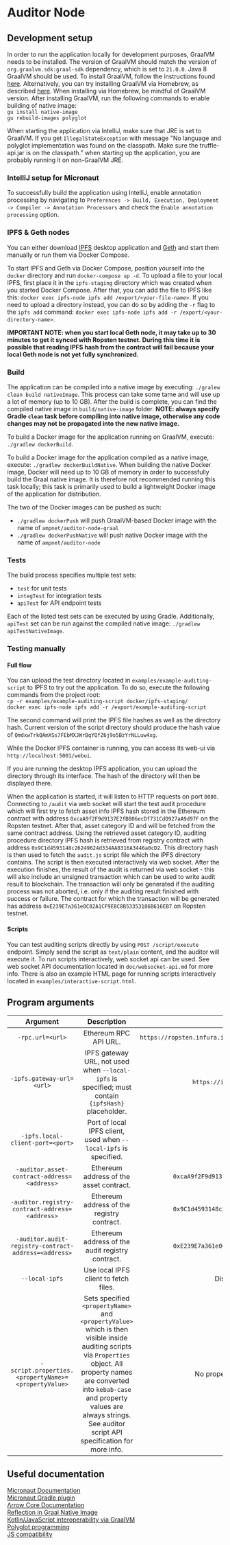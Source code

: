 # Auditor Node

## Development setup

In order to run the application locally for development purposes, GraalVM needs to be installed. The version of GraalVM
should match the version of `org.graalvm.sdk:graal-sdk` dependency, which is set to `21.0.0`. Java 8 GraalVM should be
used. To install GraalVM, follow the instructions found [here](https://www.graalvm.org/docs/getting-started/).
Alternatively, you can try installing GraalVM via Homebrew, as described
[here](https://github.com/graalvm/homebrew-tap). When installing via Homebrew, be mindful of GraalVM version. After
installing GraalVM, run the following commands to enable building of native image:  
`gu install native-image`  
`gu rebuild-images polyglot`

When starting the application via IntelliJ, make sure that JRE is set to GraalVM. If you get `IllegalStateException`
with message "No language and polyglot implementation was found on the classpath. Make sure the truffle-api.jar is on
the classpath." when starting up the application, you are probably running it on non-GraalVM JRE.

### IntelliJ setup for Micronaut

To successfully build the application using IntelliJ, enable annotation processing by navigating to
`Preferences -> Build, Execution, Deployment -> Compiler -> Annotation Processors` and check the
`Enable annotation processing` option.

### IPFS & Geth nodes

You can either download [IPFS](https://ipfs.io/) desktop application and [Geth](https://geth.ethereum.org/) and start
them manually or run them via Docker Compose.

To start IPFS and Geth via Docker Compose, position yourself into the `docker` directory and run `docker-compose up -d`.
To upload a file to your local IPFS, first place it in the `ipfs-staging` directory which was created when you started
Docker Compose. After that, you can add the file to IPFS like this:
`docker exec ipfs-node ipfs add /export/<your-file-name>`. If you need to upload a directory instead, you can do so by
adding the `-r` flag to the `ipfs add` command: `docker exec ipfs-node ipfs add -r /export/<your-directory-name>`.

**IMPORTANT NOTE: when you start local Geth node, it may take up to 30 minutes to get it synced with Ropsten testnet.
During this time it is possible that reading IPFS hash from the contract will fail because your local Geth node is not
yet fully synchronized.**

### Build

The application can be compiled into a native image by executing: `./gralew clean build nativeImage`. This process can
take some tame and will use up a lot of memory (up to 10 GB). After the build is complete, you can find the compiled
native image in `build/native-image` folder. **NOTE: always specify Gradle `clean` task before compiling into native
image, otherwise any code changes may not be propagated into the new native image.**

To build a Docker image for the application running on GraalVM, execute: `./gradlew dockerBuild`.

To build a Docker image for the application compiled as a native image, execute: `./gradlew dockerBuildNative`. When
building the native Docker image, Docker will need up to 10 GB of memory in order to successfully build the Graal native
image. It is therefore not recommended running this task locally; this task is primarily used to build a lightweight
Docker image of the application for distribution.

The two of the Docker images can be pushed as such:

- `./gradlew dockerPush` will push GraalVM-based Docker image with the name of `ampnet/auditor-node-graal`
- `./gradlew dockerPushNative` will push native Docker image with the name of `ampnet/auditor-node`

### Tests

The build process specifies multiple test sets:

- `test` for unit tests
- `integTest` for integration tests
- `apiTest` for API endpoint tests

Each of the listed test sets can be executed by using Gradle. Additionally, `apiTest` set can be run against the
compiled native image: `./gradlew apiTestNativeImage`.

### Testing manually

#### Full flow

You can upload the test directory located in `examples/example-auditing-script` to IPFS to try out the application. To
do so, execute the following commands from the project root:  
`cp -r examples/example-auditing-script docker/ipfs-staging/`  
`docker exec ipfs-node ipfs add -r /export/example-auditing-script`

The second command will print the IPFS file hashes as well as the directory hash. Current version of the script
directory should produce the hash value of `QmdxwTrkQAmXSs7FEbMXJWrBqYQfZ6j9o5BzYrNLLuw4xg`.

While the Docker IPFS container is running, you can access its web-ui via `http://localhost:5001/webui`.

If you are running the desktop IPFS application, you can upload the directory through its interface. The hash of the
directory will then be displayed there.

When the application is started, it will listen to HTTP requests on port `8080`. Connecting to `/audit` via web socket
will start the test audit procedure which will first try to fetch asset info IPFS hash stored in the Ethereum contract
with address `0xcaA9f2F9d9137E2fB806ecDf731CdD927aA9d97F` on the Ropsten testnet. After that, asset category ID and will
be fetched from the same contract address. Using the retrieved asset category ID, auditing procedure directory IPFS hash
is retrieved from registry contract with address `0x9C1d4593148c26249624d334AA8316A3446a0cD2`. This directory hash is
then used to fetch the `audit.js` script file which the IPFS directory contains. The script is then executed
interactively via web socket. After the execution finishes, the result of the audit is returned via web socket - this
will also include an unsigned transaction which can be used to write audit result to blockchain. The transaction will
only be generated if the auditing process was not aborted, i.e. only if the auditing result finished with success or
failure. The contract for which the transaction will be generated has address
`0xE239E7a361e0C82A1CF9E8C8B53353186B616EB7` on Ropsten testnet.

#### Scripts

You can test auditing scripts directly by using `POST /script/execute` endpoint. Simply send the script as `text/plain`
content, and the auditor will execute it. To run scripts interactively, web socket api can be used. See web socket API
documentation located in `doc/websocket-api.md` for more info. There is also an example HTML page for running scripts
interactively located in `examples/interactive-script.html`.

## Program arguments

| Argument | Description | Default value |
|:--------:|:-----------:|:-------------:|
| `-rpc.url=<url>` | Ethereum RPC API URL. | `https://ropsten.infura.io/v3/08664baf7af14eda956db2b71a79f12f` |
| `-ipfs.gateway-url=<url>` | IPFS gateway URL, not used when `--local-ipfs` is specified; must contain  `{ipfsHash}` placeholder. | `https://ipfs.io/ipfs/{ipfsHash}` |
| `-ipfs.local-client-port=<port>` | Port of local IPFS client, used when `--local-ipfs` is specified. | `5001` |
| `-auditor.asset-contract-address=<address>` | Ethereum address of the asset contract. | `0xcaA9f2F9d9137E2fB806ecDf731CdD927aA9d97F` |
| `-auditor.registry-contract-address=<address>` | Ethereum address of the registry contract. | `0x9C1d4593148c26249624d334AA8316A3446a0cD2` |
| `-auditor.audit-registry-contract-address=<address>` | Ethereum address of the audit registry contract. | `0xE239E7a361e0C82A1CF9E8C8B53353186B616EB7` |
| `--local-ipfs` | Use local IPFS client to fetch files. | Disabled by default. |
| `-script.properties.<propertyName>=<propertyValue>` | Sets specified `<propertyName>` and `<propertyValue>` which is then visible inside auditing scripts via `Properties` object. All property names are converted into `kebab-case` and property values are always strings. See auditor script API specification for more info. | No properties are set by default. |

## Useful documentation

[Micronaut Documentation](https://docs.micronaut.io/latest/guide/)  
[Micronaut Gradle plugin](https://github.com/micronaut-projects/micronaut-gradle-plugin)  
[Λrrow Core Documentation](https://arrow-kt.io/docs/core/)  
[Reflection in Graal Native Image](https://www.graalvm.org/reference-manual/native-image/Reflection/)  
[Kotlin/JavaScript interoperability via GraalVM](https://www.graalvm.org/reference-manual/js/JavaInteroperability/)  
[Polyglot programming](https://www.graalvm.org/reference-manual/polyglot-programming/)  
[JS compatibility](https://www.graalvm.org/reference-manual/js/JavaScriptCompatibility/)
